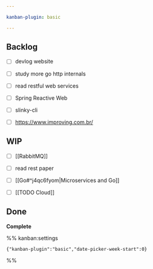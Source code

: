 ```yaml
---

kanban-plugin: basic

---
```


## Backlog

- [ ] devlog website
- [ ] study more go http internals
- [ ] read restful web services
- [ ] Spring Reactive Web
- [ ] slinky-cli
- [ ] https://www.improving.com.br/


## WIP

- [ ] [[RabbitMQ]]
- [ ] read rest paper
- [ ] [[Go#^j4qc6fyom|Microservices and Go]]
- [ ] [[TODO Cloud]]


## Done

**Complete**




%% kanban:settings
```
{"kanban-plugin":"basic","date-picker-week-start":0}
```
%%